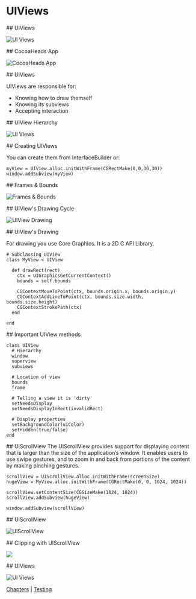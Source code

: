 # UIViews

<slide>
## UIViews

![](uiviews.png "UI Views") 

</slide>

<slide>
## CocoaHeads App

![](cocoaheads.png "CocoaHeads App") 

</slide>

<slide>
## UIViews
        
UIViews are responsible for:

+ Knowing how to draw themself
+ Knowing its subviews
+ Accepting interaction
        
</slide>
    
<slide>
## UIView Hierarchy

![](hierarchy.png "UI Views") 

</slide>

<slide>
## Creating UIViews

You can create them from InterfaceBuilder or:

    myView = UIView.alloc.initWithFrame(CGRectMake(0,0,30,30))
    window.addSubview(myView)

</slide>

<slide>
## Frames & Bounds

![](frames&bounds.png "Frames & Bounds") 

</slide>

<slide>
## UIView's Drawing Cycle

![](drawingcycle.png "UIView Drawing") 

</slide>

<slide>
## UIView's Drawing

For drawing you use Core Graphics. It is a 2D C API Library.

    # Subclassing UIView
    class MyView < UIView

      def drawRect(rect)
        ctx = UIGraphicsGetCurrentContext()
        bounds = self.bounds
        
        CGContextMoveToPoint(ctx, bounds.origin.x, bounds.origin.y)
        CGContextAddLineToPoint(ctx, bounds.size.width, bounds.size.height)
        CGContextStrokePath(ctx)      
      end

    end

</slide>

<slide>
## Important UIView methods

    class UIView
      # Hierarchy 
      window
      superview
      subviews
      
      # Location of view
      bounds
      frame
      
      # Telling a view it is 'dirty'
      setNeedsDisplay
      setNeedsDisplayInRect(invalidRect)
      
      # Display properties
      setBackgroundColor(uiColor)
      setHidden(true/false)
    end

</slide>

<slide>
## UIScrollView
The UIScrollView provides support for displaying content that is larger than the size of the application’s window. It enables users to use swipe gestures, and to zoom in and back from portions of the content by making pinching gestures.
    
    scrollView = UIScrollView.alloc.initWithFrame(screenSize)
    hugeView = MyView.alloc.initWithFrame(CGRectMake(0, 0, 1024, 1024))

    scrollView.setContentSize(CGSizeMake(1024, 1024))
    scrollView.addSubview(hugeView)

    window.addSubview(scrollView)

</slide>

<slide>
## UIScrollView

![](svhierarchy.png "UIScrollView") 

</slide>

<slide>
## Clipping with UIScrollView

![](svwindow.png "") 

</slide>

<slide>
## UIViews

![](uiviews.png "UI Views") 

[Chapters](../reveal.html) | 
[Testing](../09-Testing/reveal.html)

</slide>

